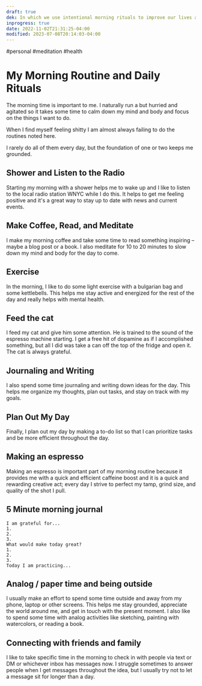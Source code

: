 ```yaml
---
draft: true
dek: In which we use intentional morning rituals to improve our lives and increase our happiness
inprogress: true
date: 2022-11-02T21:31:25-04:00
modified: 2023-07-08T20:14:03-04:00
---
```


#personal #meditation #health 

# My Morning Routine and Daily Rituals

The morning time is important to me. I naturally run a but hurried and agitated so it takes some time to calm down my mind and body and focus on the things I want to do. 

When I find myself feeling shitty I am almost always failing to do the routines noted here. 

I rarely do all of them every day, but the foundation of one or two keeps me grounded.

## Shower and Listen to the Radio

Starting my morning with a shower helps me to wake up and I like to listen to the local radio station WNYC while I do this. It helps to get me feeling positive and it's a great way to stay up to date with news and current events.

## Make Coffee, Read, and Meditate

I make my morning coffee and take some time to read something inspiring – maybe a blog post or a book. I also meditate for 10 to 20 minutes to slow down my mind and body for the day to come.

## Exercise

In the morning, I like to do some light exercise with a bulgarian bag and some kettlebells. This helps me stay active and energized for the rest of the day and really helps with mental health.

## Feed the cat

I feed my cat and give him some attention. He is trained to the sound of the espresso machine starting. I get a free hit of dopamine as if I accomplished something, but all I did was take a can off the top of the fridge and open it. The cat is always grateful. 

## Journaling and Writing

I also spend some time journaling and writing down ideas for the day. This helps me organize my thoughts, plan out tasks, and stay on track with my goals. 

## Plan Out My Day

Finally, I plan out my day by making a to-do list so that I can prioritize tasks and be more efficient throughout the day.

## Making an espresso

Making an espresso is important part of my morning routine because it provides me with a quick and efficient caffeine boost and it is a quick and rewarding creative act; every day I strive to perfect my tamp, grind size, and quality of the shot I pull.

## 5 Minute morning journal

	I am grateful for...
	1. 
	2. 
	3. 
	What would make today great?
	1. 
	2. 
	3. 
	Today I am practicing...

## Analog / paper time and being outside

I usually make an effort to spend some time outside and away from my phone, laptop or other screens. This helps me stay grounded, appreciate the world around me, and get in touch with the present moment. I also like to spend some time with analog activities like sketching, painting with watercolors, or reading a book. 

## Connecting with friends and family

I like to take specific time in the morning to check in with people via text or DM or whichever inbox has messages now. I struggle sometimes to answer people when I get messages throughout the idea, but I usually try not to let a message sit for longer than a day. 
